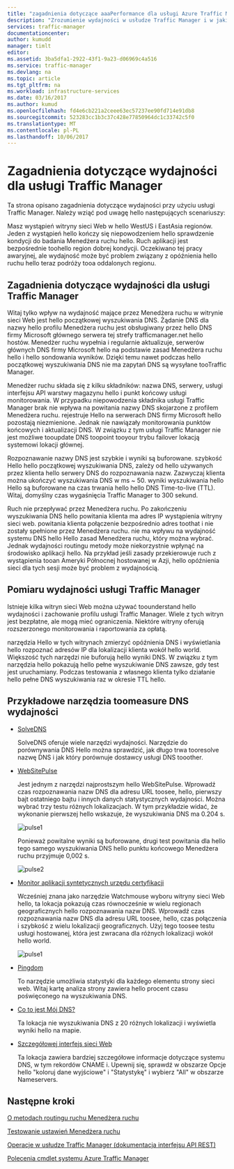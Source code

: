 ```yaml
---
title: "zagadnienia dotyczące aaaPerformance dla usługi Azure Traffic Manager | Dokumentacja firmy Microsoft"
description: "Zrozumienie wydajności w usłudze Traffic Manager i w jaki sposób tootest wydajność witryny sieci Web, korzystając z Menedżera ruchu"
services: traffic-manager
documentationcenter: 
author: kumudd
manager: timlt
editor: 
ms.assetid: 3ba5dfa1-2922-43f1-9a23-d06969c4a516
ms.service: traffic-manager
ms.devlang: na
ms.topic: article
ms.tgt_pltfrm: na
ms.workload: infrastructure-services
ms.date: 03/16/2017
ms.author: kumud
ms.openlocfilehash: fd4e6cb221a2ceee63ec57237ee90fd714e91db8
ms.sourcegitcommit: 523283cc1b3c37c428e77850964dc1c33742c5f0
ms.translationtype: MT
ms.contentlocale: pl-PL
ms.lasthandoff: 10/06/2017
---
```

# <a name="performance-considerations-for-traffic-manager"></a>Zagadnienia dotyczące wydajności dla usługi Traffic Manager

Ta strona opisano zagadnienia dotyczące wydajności przy użyciu usługi Traffic Manager. Należy wziąć pod uwagę hello następujących scenariuszy:

Masz wystąpień witryny sieci Web w hello WestUS i EastAsia regionów. Jeden z wystąpień hello kończy się niepowodzeniem hello sprawdzenie kondycji do badania Menedżera ruchu hello. Ruch aplikacji jest bezpośrednie toohello region dobrej kondycji. Oczekiwano tej pracy awaryjnej, ale wydajność może być problem związany z opóźnienia hello ruchu hello teraz podróży tooa oddalonych regionu.

## <a name="performance-considerations-for-traffic-manager"></a>Zagadnienia dotyczące wydajności dla usługi Traffic Manager

Witaj tylko wpływ na wydajność mające przez Menedżera ruchu w witrynie sieci Web jest hello początkowej wyszukiwania DNS. Żądanie DNS dla nazwy hello profilu Menedżera ruchu jest obsługiwany przez hello DNS firmy Microsoft głównego serwera tej strefy trafficmanager.net hello hostów. Menedżer ruchu wypełnia i regularnie aktualizuje, serwerów głównych DNS firmy Microsoft hello na podstawie zasad Menedżera ruchu hello i hello sondowania wyników. Dzięki temu nawet podczas hello początkowej wyszukiwania DNS nie ma zapytań DNS są wysyłane tooTraffic Manager.

Menedżer ruchu składa się z kilku składników: nazwa DNS, serwery, usługi interfejsu API warstwy magazynu hello i punkt końcowy usługi monitorowania. W przypadku niepowodzenia składnika usługi Traffic Manager brak nie wpływa na powitania nazwy DNS skojarzone z profilem Menedżera ruchu. rejestruje Hello na serwerach DNS firmy Microsoft hello pozostają niezmienione. Jednak nie nawiązały monitorowania punktów końcowych i aktualizacji DNS. W związku z tym usługi Traffic Manager nie jest możliwe tooupdate DNS toopoint tooyour trybu failover lokacją systemowi lokacji głównej.

Rozpoznawanie nazwy DNS jest szybkie i wyniki są buforowane. szybkość Hello hello początkowej wyszukiwania DNS, zależy od hello używanych przez klienta hello serwery DNS do rozpoznawania nazw. Zazwyczaj klienta można ukończyć wyszukiwania DNS w ms ~ 50. wyniki wyszukiwania hello Hello są buforowane na czas trwania hello hello DNS Time-to-live (TTL). Witaj, domyślny czas wygaśnięcia Traffic Manager to 300 sekund.

Ruch nie przepływać przez Menedżera ruchu. Po zakończeniu wyszukiwania DNS hello powitania klienta ma adres IP wystąpienia witryny sieci web. powitania klienta połączenie bezpośrednio adres toothat i nie zostały spełnione przez Menedżera ruchu. nie ma wpływu na wydajność systemu DNS hello Hello zasad Menedżera ruchu, który można wybrać. Jednak wydajności routingu metody może niekorzystnie wpłynąć na środowisko aplikacji hello. Na przykład jeśli zasady przekierowuje ruch z wystąpienia tooan Ameryki Północnej hostowanej w Azji, hello opóźnienia sieci dla tych sesji może być problem z wydajnością.

## <a name="measuring-traffic-manager-performance"></a>Pomiaru wydajności usługi Traffic Manager

Istnieje kilka witryn sieci Web można używać toounderstand hello wydajności i zachowanie profilu usługi Traffic Manager. Wiele z tych witryn jest bezpłatne, ale mogą mieć ograniczenia. Niektóre witryny oferują rozszerzonego monitorowania i raportowania za opłatą.

narzędzia Hello w tych witrynach zmierzyć opóźnienia DNS i wyświetlania hello rozpoznać adresów IP dla lokalizacji klienta wokół hello world. Większość tych narzędzi nie buforują hello wyniki DNS. W związku z tym narzędzia hello pokazują hello pełne wyszukiwanie DNS zawsze, gdy test jest uruchamiany. Podczas testowania z własnego klienta tylko działanie hello pełne DNS wyszukiwania raz w okresie TTL hello.

## <a name="sample-tools-toomeasure-dns-performance"></a>Przykładowe narzędzia toomeasure DNS wydajności

* [SolveDNS](http://www.solvedns.com/dns-comparison/)

    SolveDNS oferuje wiele narzędzi wydajności. Narzędzie do porównywania DNS Hello można sprawdzić, jak długo trwa tooresolve nazwę DNS i jak który porównuje dostawcy usługi DNS tooother.

* [WebSitePulse](http://www.websitepulse.com/help/tools.php)

    Jest jednym z narzędzi najprostszym hello WebSitePulse. Wprowadź czas rozpoznawania nazw DNS dla adresu URL toosee, hello, pierwszy bajt ostatniego bajtu i innych danych statystycznych wydajności. Można wybrać trzy testu różnych lokalizacjach. W tym przykładzie widać, że wykonanie pierwszej hello wskazuje, że wyszukiwania DNS ma 0.204 s.

    ![pulse1](./media/traffic-manager-performance-considerations/traffic-manager-web-site-pulse.png)

    Ponieważ powitalne wyniki są buforowane, drugi test powitania dla hello tego samego wyszukiwania DNS hello punktu końcowego Menedżera ruchu przyjmuje 0,002 s.

    ![pulse2](./media/traffic-manager-performance-considerations/traffic-manager-web-site-pulse2.png)

* [Monitor aplikacji syntetycznych urzędu certyfikacji](https://asm.ca.com/en/checkit.php)

    Wcześniej znana jako narzędzie Watchmouse wyboru witryny sieci Web hello, ta lokacja pokazują czas równocześnie w wielu regionach geograficznych hello rozpoznawania nazw DNS. Wprowadź czas rozpoznawania nazw DNS dla adresu URL toosee, hello, czas połączenia i szybkość z wielu lokalizacji geograficznych. Użyj tego toosee testu usługi hostowanej, która jest zwracana dla różnych lokalizacji wokół hello world.

    ![pulse1](./media/traffic-manager-performance-considerations/traffic-manager-web-site-watchmouse.png)

* [Pingdom](http://tools.pingdom.com/)

    To narzędzie umożliwia statystyki dla każdego elementu strony sieci web. Witaj kartę analiza strony zawiera hello procent czasu poświęconego na wyszukiwania DNS.

* [Co to jest Mój DNS?](http://www.whatsmydns.net/)

    Ta lokacja nie wyszukiwania DNS z 20 różnych lokalizacji i wyświetla wyniki hello na mapie.

* [Szczegółowej interfejs sieci Web](http://www.digwebinterface.com)

    Ta lokacja zawiera bardziej szczegółowe informacje dotyczące systemu DNS, w tym rekordów CNAME i. Upewnij się, sprawdź w obszarze Opcje hello "koloruj dane wyjściowe" i "Statystykę" i wybierz "All" w obszarze Nameservers.

## <a name="next-steps"></a>Następne kroki

[O metodach routingu ruchu Menedżera ruchu](traffic-manager-routing-methods.md)

[Testowanie ustawień Menedżera ruchu](traffic-manager-testing-settings.md)

[Operacje w usłudze Traffic Manager (dokumentacja interfejsu API REST)](http://go.microsoft.com/fwlink/?LinkId=313584)

[Polecenia cmdlet systemu Azure Traffic Manager](http://go.microsoft.com/fwlink/p/?LinkId=400769)

